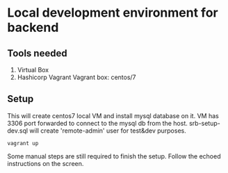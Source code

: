# Local development environment for backend

## Tools needed
1. Virtual Box
2. Hashicorp Vagrant
Vagrant box: centos/7

## Setup
This will create centos7 local VM and install mysql database on it. 
VM has 3306 port forwarded to connect to the mysql db from the host.
srb-setup-dev.sql will create 'remote-admin' user for test&dev purposes. 

```
vagrant up
```
Some manual steps are still required to finish the setup. Follow the echoed instructions on the screen.
